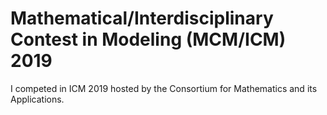 # Mathematical/Interdisciplinary Contest in Modeling (MCM/ICM) 2019

I competed in ICM 2019 hosted by the Consortium for Mathematics and its Applications. 
